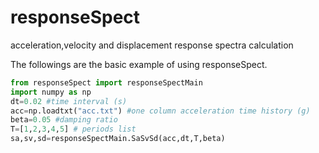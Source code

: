 # responseSpect
acceleration,velocity and displacement response spectra calculation

The followings are the basic example of using responseSpect.

```python   
from responseSpect import responseSpectMain
import numpy as np
dt=0.02 #time interval (s)
acc=np.loadtxt("acc.txt") #one column acceleration time history (g)
beta=0.05 #damping ratio
T=[1,2,3,4,5] # periods list
sa,sv,sd=responseSpectMain.SaSvSd(acc,dt,T,beta)   
```
